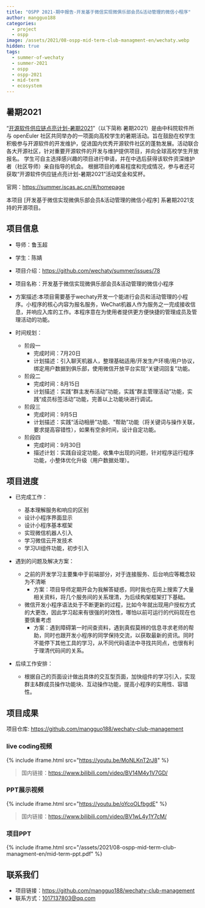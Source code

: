 ```yaml
---
title: "OSPP 2021-期中报告-开发基于微信实现微俱乐部会员&活动管理的微信小程序"
author: mangguo188
categories:
  - project
  - ospp
image: /assets/2021/08-ospp-mid-term-club-managment-en/wechaty.webp
hidden: true
tags:
  - summer-of-wechaty
  - summer-2021
  - ospp
  - ospp-2021
  - mid-term
  - ecosystem
---
```


## 暑期2021

 “[开源软件供应链点亮计划-暑期2021](https://summer.iscas.ac.cn)”（以下简称 暑期2021）是由中科院软件所与 openEuler 社区共同举办的一项面向高校学生的暑期活动。旨在鼓励在校学生积极参与开源软件的开发维护，促进国内优秀开源软件社区的蓬勃发展。活动联合各大开源社区，针对重要开源软件的开发与维护提供项目，并向全球高校学生开放报名。 学生可自主选择感兴趣的项目进行申请，并在中选后获得该软件资深维护者（社区导师）亲自指导的机会。 根据项目的难易程度和完成情况，参与者还可获取“开源软件供应链点亮计划-暑期2021”活动奖金和奖杯。

官网：<https://summer.iscas.ac.cn/#/homepage>

本项目 [开发基于微信实现微俱乐部会员&活动管理的微信小程序] 系暑期2021支持的开源项目。

## 项目信息

- 导师：鲁玉超

- 学生：陈婧

- 项目介绍：<https://github.com/wechaty/summer/issues/78>

- 项目名称：开发基于微信实现微俱乐部会员&活动管理的微信小程序  
- 方案描述:本项目需要基于wechaty开发一个能进行会员和活动管理的小程序。小程序的核心内容为报名服务，WeChat机器人作为服务之一完成接收信息，并响应入库的工作。本程序意在为使用者提供更方便快捷的管理成员及管理活动的功能。

- 时间规划：
  - 阶段一
    - 完成时间：7月20日
    - 计划描述：引入聊天机器人，整理基础适用/开发生产环境/用户协议，绑定用户数据到俱乐部，使用微信开放平台实现“关键词回复”功能。
  - 阶段二
    - 完成时间：8月15日
    - 计划描述：实践“群主发布活动”功能，实践“群主管理活动”功能，实践“成员标签活动”功能，完善以上功能块进行调试。
  - 阶段三
    - 完成时间：9月5日
    - 计划描述：实践“活动相册”功能、“帮助”功能（将关键词与操作关联，要求提高容错性），如果有空余时间，设计自定功能。
  - 阶段四
    - 完成时间：9月30日
    - 描述计划：实践自设定功能，收集中出现的问题，针对程序运行程序功能，小整体优化升级（用户数据处理）。

## 项目进度

- 已完成工作：
  - 基本理解服务和响应的区别
  - 设计小程序界面显示
  - 设计小程序基本框架
  - 实现微信机器人引入
  - 学习微信云开发技术
  - 学习UI组件功能，初步引入

- 遇到的问题及解决方案：
  - 之前的开发学习主要集中于前端部分，对于连接服务、后台响应等概念较为不清晰
    - 方案：项目导师定期开会为我解答疑惑，同时我也在网上搜索了大量相关资料，将几个服务间的关系理清，为后续构架框架打下基础。
  - 微信开发小程序语法处于不断更新的过程，比如今年就出现用户授权方式的大更改，因此学习起来有很强的时效性，哪怕以前可运行的代码现在也要慎重考虑
    - 方案：遇到障碍第一时间查资料，遇到真假莫辨的信息寻求老师的帮助，同时也跟开发小程序的同学保持交流，以获取最新的资讯。同时不能停下其他工具的学习，从不同代码语法中寻找共同点，也很有利于理清代码间的关系。

- 后续工作安排：
  - 根据自己的页面设计做出具体的交互型页面，加快组件的学习引入，实现群主&群成员操作功能块、互动操作功能，提高小程序的实用性、容错性。

## 项目成果

项目仓库: <https://github.com/mangguo188/wechaty-club-management>  

### live coding视频

{% include iframe.html src="https://youtu.be/MoNLKnT2rJ8" %}

> 国内链接：<https://www.bilibili.com/video/BV14M4y1V7GD/>

### PPT展示视频

{% include iframe.html src="https://youtu.be/oYcoOLfbgdE" %}

> 国内链接：<https://www.bilibili.com/video/BV1wL4y1Y7cM/>

### 项目PPT

{% include iframe.html src="/assets/2021/08-ospp-mid-term-club-managment-en/mid-term-ppt.pdf" %}

## 联系我们

- 项目链接：<https://github.com/mangguo188/wechaty-club-management>  
- 联系方式：1017137803@qq.com
